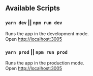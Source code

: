 ## Available Scripts

### `yarn dev` || `npm run dev`

Runs the app in the development mode.<br />
Open [http://localhost:3005](http://localhost:3000)

### `yarn prod` || `npm run prod`

Runs the app in the production mode.<br />
Open [http://localhost:3005](http://localhost:3000)
